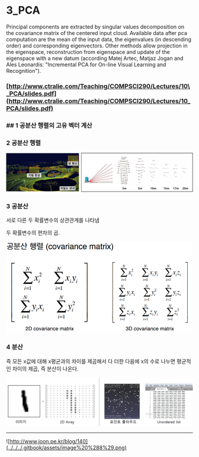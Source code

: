 # 3\_PCA

Principal components are extracted by singular values decomposition on the covariance matrix of the centered input cloud. Available data after pca computation are the mean of the input data, the eigenvalues \(in descending order\) and corresponding eigenvectors. Other methods allow projection in the eigenspace, reconstruction from eigenspace and update of the eigenspace with a new datum \(according Matej Artec, Matjaz Jogan and Ales Leonardis: "Incremental PCA for On-line Visual Learning and Recognition"\).





### 

### 

### 

### [http://www.ctralie.com/Teaching/COMPSCI290/Lectures/10\_PCA/slides.pdf](http://www.ctralie.com/Teaching/COMPSCI290/Lectures/10_PCA/slides.pdf)

### 

### 

### 

### 

### 

### 

### 

### 

### 

### 

### 

### 

### 

### 

### 

### 

### 

### 

### 

### 

### 

### 

### 

### 

### 

### 

### 

### 

### 

### 

### 

### 

### 

### 

### 

### \#\# 1 공분산 행렬의 고유 벡터 계산 





### 2 공분산 행렬 

![](../../../.gitbook/assets/image%20%286%29.png)



### 3 공분산 

서로 다른 두 확률변수의 상관관계를 나타냄

두 확률변수의 편차의 곱.

![](../../../.gitbook/assets/image%20%281%29.png)



### 4 분산 

즉 모든 x값에 대해 x평균과의 차이를 제곱해서 다 더한 다음에 x의 수로 나누면 평균적인 차이의 제곱, 즉 분산이 나온다.  


![](../../../.gitbook/assets/image%20%287%29.png)

---

![http://www.joon.pe.kr/blog/140](../../../.gitbook/assets/image%20%288%29.png)


